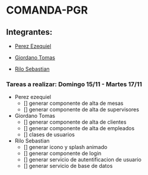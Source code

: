 # **COMANDA-PGR**

## **Integrantes**:

* [Perez Ezequiel](https://github.com/Ezezsg)

* [Giordano Tomas](https://github.com/tomasgiordano)

* [Rilo Sebastian](https://github.com/S3baRr00)

### Tareas a realizar: Domingo 15/11 - Martes 17/11
- Perez ezequiel
  * [] generar componente de alta de mesas
  * [] generar componente de alta de supervisores
- Giordano Tomas
  * [] generar componente de alta de clientes
  * [] generar componente de alta de empleados
  * [] clases de usuarios
- Rilo Sebastian
  * [] generar icono y splash animado
  * [] generar componente de login
  * [] generar servicio de autentificacion de usuario
  * [] generar servicio de base de datos

